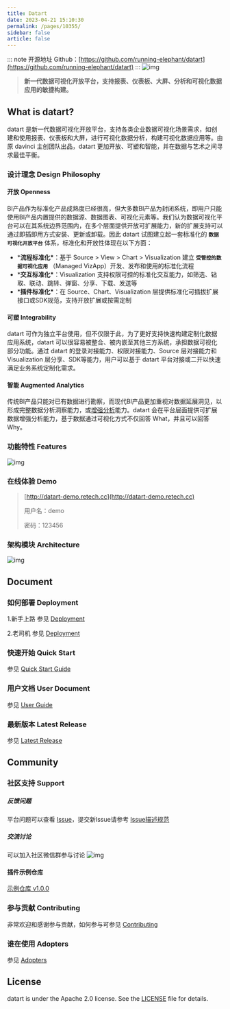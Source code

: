 ```yaml
---
title: Datart
date: 2023-04-21 15:10:30
permalink: /pages/10355/
sidebar: false
article: false
---
```

::: note 开源地址
Github：[https://github.com/running-elephant/datart](https://github.com/running-elephant/datart)
::: 
![img](https://running-elephant.github.io/datart-docs/images/about/logo_with_text.jpg)

> **新一代数据可视化开放平台，支持报表、仪表板、大屏、分析和可视化数据应用的敏捷构建。**

## What is datart?

datart 是新一代数据可视化开放平台，支持各类企业数据可视化场景需求，如创建和使用报表、仪表板和大屏，进行可视化数据分析，构建可视化数据应用等。由原 davinci 主创团队出品，datart 更加开放、可塑和智能，并在数据与艺术之间寻求最佳平衡。

### 设计理念 Design Philosophy

#### **开放 Openness**

BI产品作为标准化产品成熟度已经很高，但大多数BI产品为封闭系统，即用户只能使用BI产品内置提供的数据源、数据图表、可视化元素等。我们认为数据可视化平台可以在其系统边界范围内，在多个层面提供开放可扩展能力，新的扩展支持可以通过即插即用方式安装、更新或卸载。因此 datart 试图建立起一套标准化的 **`数据可视化开放平台`** 体系，标准化和开放性体现在以下方面：

- ***流程标准化\***：基于 Source > View > Chart > Visualization 建立 **`受管控的数据可视化应用`** （Managed VizApp）开发、发布和使用的标准化流程
- ***交互标准化\***：Visualization 支持权限可控的标准化交互能力，如筛选、钻取、联动、跳转、弹窗、分享、下载、发送等
- ***插件标准化\***：在 Source、Chart、Visualization 层提供标准化可插拔扩展接口或SDK规范，支持开放扩展或按需定制

#### **可塑 Integrability**

datart 可作为独立平台使用，但不仅限于此，为了更好支持快速构建定制化数据应用系统，datart 可以很容易被整合、被内嵌至其他三方系统，承担数据可视化部分功能。通过 datart 的登录对接能力、权限对接能力、Source 层对接能力和 Visualization 层分享、SDK等能力，用户可以基于 datart 平台对接或二开以快速满足业务系统定制化需求。

#### **智能 Augmented Analytics**

传统BI产品只能对已有数据进行勘察，而现代BI产品更加重视对数据延展洞见，以形成完整数据分析洞察能力，或[增强分析](https://www.gartner.com/en/information-technology/glossary/augmented-analytics)能力。datart 会在平台层面提供可扩展数据增强分析能力，基于数据通过可视化方式不仅回答 What，并且可以回答 Why。

### 功能特性 Features

![img](https://running-elephant.github.io/datart-docs/images/about/datart-vs-davinci.png)

### 在线体验 Demo

> [http://datart-demo.retech.cc](http://datart-demo.retech.cc)
>
> 用户名：demo
>
> 密码：123456

### 架构模块 Architecture

![img](https://running-elephant.github.io/datart-docs/images/about/architecture.png)

## Document

### 如何部署 Deployment

1.新手上路 参见 [Deployment](./Deployment.md)

2.老司机 参见 [Deployment](https://running-elephant.github.io/datart-docs/docs/)

### 快速开始 Quick Start

参见 [Quick Start Guide](https://running-elephant.github.io/datart-docs/docs/first-visualization.html)

### 用户文档 User Document

参见 [User Guide](https://running-elephant.github.io/datart-docs/docs/source.html)

### 最新版本 Latest Release

参见 [Latest Release](https://github.com/running-elephant/datart/releases)

## Community

### 社区支持 Support

##### 反馈问题

平台问题可以查看 [Issue](https://github.com/running-elephant/datart/issues)，提交新Issue请参考 [Issue描述规范](https://github.com/running-elephant/datart/tree/master/.github/ISSUE_TEMPLATE)

##### 交流讨论

可以加入社区微信群参与讨论 ![img](https://running-elephant.github.io/datart-docs/images/about/wechat-group.jpeg)

#### 插件示例仓库

[示例仓库 v1.0.0](https://github.com/running-elephant/datart-extension-charts)

### 参与贡献 Contributing

非常欢迎和感谢参与贡献，如何参与可参见 [Contributing]()

### 谁在使用 Adopters

参见 [Adopters](https://github.com/running-elephant/datart/issues/137)

## License

datart is under the Apache 2.0 license. See the [LICENSE](https://github.com/running-elephant/datart/blob/master/LICENSE) file for details.